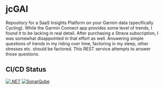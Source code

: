 # jcGAI
Repository for a SaaS Insights Platform on your Garmin data (specifically Cycling).  While the Garmin Connect app provides some level of trends, I found it to be lacking in real detail. After purchasing a Strava subscription, I was somewhat disappointed in that effort as well.  Answering simple questions of trends in my riding over time, factoring in my sleep, other stresses etc. should be factored.  This REST service attempts to answer those questions.

## CI/CD Status
[![.NET](https://github.com/jcapellman/jcGAI/actions/workflows/dotnet.yml/badge.svg)](https://github.com/jcapellman/jcGAI/actions/workflows/dotnet.yml) [![SonarQube](https://github.com/jcapellman/jcGAI/actions/workflows/SonarQube.yml/badge.svg)](https://github.com/jcapellman/jcGAI/actions/workflows/SonarQube.yml)
